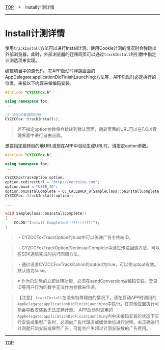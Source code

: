 [TOP](../../README.md)　>　Install计测详情

---

# Install计测详情

使用`trackInstall`方法可以进行Install计测。使用Cookie计测的情况时会弹跳出外部浏览器。此时，外部浏览器的迁移网页可以通过`trackInstall`的引数中指定计测选项来实现。<br>

编辑项目中的源代码，在APP启动时弹跳画面的AppDelegate:applicationDidFinishLaunching:方法等，APP启动时必定执行的位置，来按以下内容来做编码安装。

```cpp
#include "CYZCCFox.h"

using namespace fox;
...

// 添加成果通知代码
CYZCCFox::trackInstall();
```

> 若不指定option参数将会跳转到默认页面，跳转页面的URL可以在F.O.X管理界面中进行自由设置。


想要指定跳转目的地URL或想在APP中自动生成URL时，请指定option参数。

```cpp
#include "CYZCCFox.h"

using namespace fox;
...

CYZCCFoxTrackOption option;
option.redirectUrl = "http://yoursite.com";
option.buid = "USER_ID";
option.onInstalComplete = CC_CALLBACK_0(SampleClass::onInstallComplete, this);
CYZCCFox::trackInstall(option);

...

void SampleClass::onInstallComplete()
{
	CCLOG("Install Completed!!!!!!!!!!!!");
}
```

> ・CYZCCFoxTrackOption的buid中可以传递广告主终端ID。

> ・CYZCCFoxTrackOption的onInstalComplete中通过传递回调方法，可以在SDK通信完成时执行回调方法。

> ・通过设置CYZCCFoxTrackOption的optout为true，可以使optout有效。默认值为false。

> ※ 作为启动后的立即处理功能，必须在sendConversion做编码安装。登录ID等用户行为的数字无法作为参数来传递。

> 【注意】
`trackInstall`在没有特殊理由的情况下，请在启动APP时调用的`AppDelegate:applicationDidFinishLaunching`中执行。在其他位置执行可能会导致安装数无法正确计测。
APP启动时调用的`AppDelegate:applicationDidFinishLaunching`内中未编码安装的状态下实行安装成果型广告时，必须向广告代理店或媒体单位进行说明。未正确进行计测就开始安装成果型广告，可能会产生超过计测安装数的广告费用。


---
[TOP](../../README.md)
